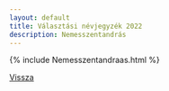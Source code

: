 ```yaml
---
layout: default
title: Választási névjegyzék 2022
description: Nemesszentandrás
---
```


{% include Nemesszentandraas.html %}

[Vissza](./)